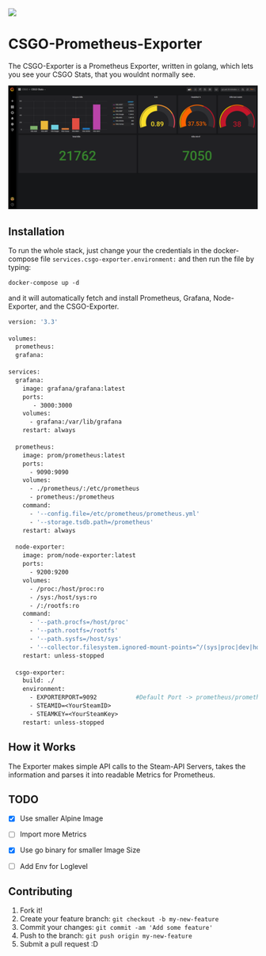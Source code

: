 <img align="center" src="https://lh3.googleusercontent.com/proxy/CRbywP1kEljBZjCc7E03iEPXeONbLRopXYdCqBBg1k26sCgGspOpuhCNYSxPDf05GYTRKETMQndRBpbNZFTpfGHpsoKp75mt9Bh5bjvtZK-tPwyZiSOs34I_JAo" />

# CSGO-Prometheus-Exporter

The CSGO-Exporter is a Prometheus Exporter, written in golang, which lets you see your CSGO Stats, that you wouldnt normally see.

![img not available](https://raw.githubusercontent.com/ferencovonmatterhorn/csgo-prom-exporter/master/grafana-dashboard.png)

## Installation
To run the whole stack, just change your the credentials in the docker-compose file `services.csgo-exporter.environment:` and then run the file by typing: 
```Dockerfile
docker-compose up -d
```

 and it will automatically fetch and install Prometheus, Grafana, Node-Exporter, and the CSGO-Exporter.

```Dockerfile
version: '3.3'

volumes:
  prometheus:
  grafana:

services:
  grafana:
    image: grafana/grafana:latest
    ports:
       - 3000:3000
    volumes:
      - grafana:/var/lib/grafana
    restart: always
 
  prometheus:
    image: prom/prometheus:latest
    ports:
      - 9090:9090
    volumes:
      - ./prometheus/:/etc/prometheus
      - prometheus:/prometheus
    command:
      - '--config.file=/etc/prometheus/prometheus.yml'
      - '--storage.tsdb.path=/prometheus'
    restart: always

  node-exporter:
    image: prom/node-exporter:latest
    ports:
      - 9200:9200
    volumes:
      - /proc:/host/proc:ro
      - /sys:/host/sys:ro
      - /:/rootfs:ro
    command:
      - '--path.procfs=/host/proc'
      - '--path.rootfs=/rootfs'
      - '--path.sysfs=/host/sys'
      - '--collector.filesystem.ignored-mount-points=^/(sys|proc|dev|host|etc)($$|/)'
    restart: unless-stopped
 
  csgo-exporter:
    build: ./
    environment: 
      - EXPORTERPORT=9092           #Default Port -> prometheus/prometheus.yml
      - STEAMID=<YourSteamID>
      - STEAMKEY=<YourSteamKey>
    restart: unless-stopped
```

## How it Works

The Exporter makes simple API calls to the Steam-API Servers, takes the information and parses it into readable Metrics for Prometheus.


## TODO

- [x] Use smaller Alpine Image
- [ ] Import more Metrics
- [x] Use go binary for smaller Image Size
- [ ] Add Env for Loglevel


## Contributing

1. Fork it!
2. Create your feature branch: `git checkout -b my-new-feature`
3. Commit your changes: `git commit -am 'Add some feature'`
4. Push to the branch: `git push origin my-new-feature`
5. Submit a pull request :D

